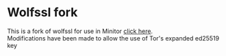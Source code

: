 # Wolfssl fork
This is a fork of wolfssl for use in Minitor [click here](https://github.com/jpbland1/Minitor).  
Modifications have been made to allow the use of Tor's expanded ed25519 key
